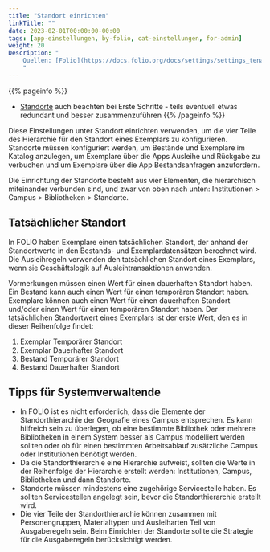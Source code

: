 ```yaml
---
title: "Standort einrichten"
linkTitle: ""
date: 2023-02-01T00:00:00-00:00
tags: [app-einstellungen, by-folio, cat-einstellungen, for-admin]
weight: 20
Description: "
    Quellen: [Folio](https://docs.folio.org/docs/settings/settings_tenant/settings_tenant/#settings--tenant--location-setup) & [GBV](https://info.gbv.de/display/FOLIOGBVEXTERN/Einstellungen+(Mandant):+Standort+einrichten)
    "
---
```


{{% pageinfo %}}
-   [Standorte](https://info.gbv.de/display/FOLIOGBVEXTERN/Standorte) auch beachten bei Erste Schritte - teils eventuell etwas redundant und besser zusammenzuführen
{{% /pageinfo %}}

Diese Einstellungen unter Standort einrichten verwenden, um die vier Teile des Hierarchie für den Standort eines Exemplars zu konfigurieren. Standorte müssen konfiguriert werden, um Bestände und Exemplare im Katalog anzulegen, um Exemplare über die Apps Ausleihe und Rückgabe zu verbuchen und um Exemplare über die App Bestandsanfragen anzufordern.

Die Einrichtung der Standorte besteht aus vier Elementen, die hierarchisch miteinander verbunden sind, und zwar von oben nach unten: Institutionen > Campus > Bibliotheken > Standorte.

## Tatsächlicher Standort

In FOLIO haben Exemplare einen tatsächlichen Standort, der anhand der Standortwerte in den Bestands- und Exemplardatensätzen berechnet wird. Die Ausleihregeln verwenden den tatsächlichen Standort eines Exemplars, wenn sie Geschäftslogik auf Ausleihtransaktionen anwenden.

Vormerkungen müssen einen Wert für einen dauerhaften Standort haben. Ein Bestand kann auch einen Wert für einen temporären Standort haben. Exemplare können auch einen Wert für einen dauerhaften Standort und/oder einen Wert für einen temporären Standort haben. Der tatsächlichen Standortwert eines Exemplars ist der erste Wert, den es in dieser Reihenfolge findet:

1.  Exemplar Temporärer Standort
2.  Exemplar Dauerhafter Standort
3.  Bestand Temporärer Standort
4.  Bestand Dauerhafter Standort

## Tipps für Systemverwaltende

-   In FOLIO ist es nicht erforderlich, dass die Elemente der Standorthierarchie der Geografie eines Campus entsprechen. Es kann hilfreich sein zu überlegen, ob eine bestimmte Bibliothek oder mehrere Bibliotheken in einem System besser als Campus modelliert werden sollten oder ob für einen bestimmten Arbeitsablauf zusätzliche Campus oder Institutionen benötigt werden.
-   Da die Standorthierarchie eine Hierarchie aufweist, sollten die Werte in der Reihenfolge der Hierarchie erstellt werden: Institutionen, Campus, Bibliotheken und dann Standorte.
-   Standorte müssen mindestens eine zugehörige Servicestelle haben. Es sollten Servicestellen angelegt sein, bevor die Standorthierarchie erstellt wird.
-   Die vier Teile der Standorthierarchie können zusammen mit Personengruppen, Materialtypen und Ausleiharten Teil von Ausgaberegeln sein. Beim Einrichten der Standorte sollte die Strategie für die Ausgaberegeln berücksichtigt werden.
